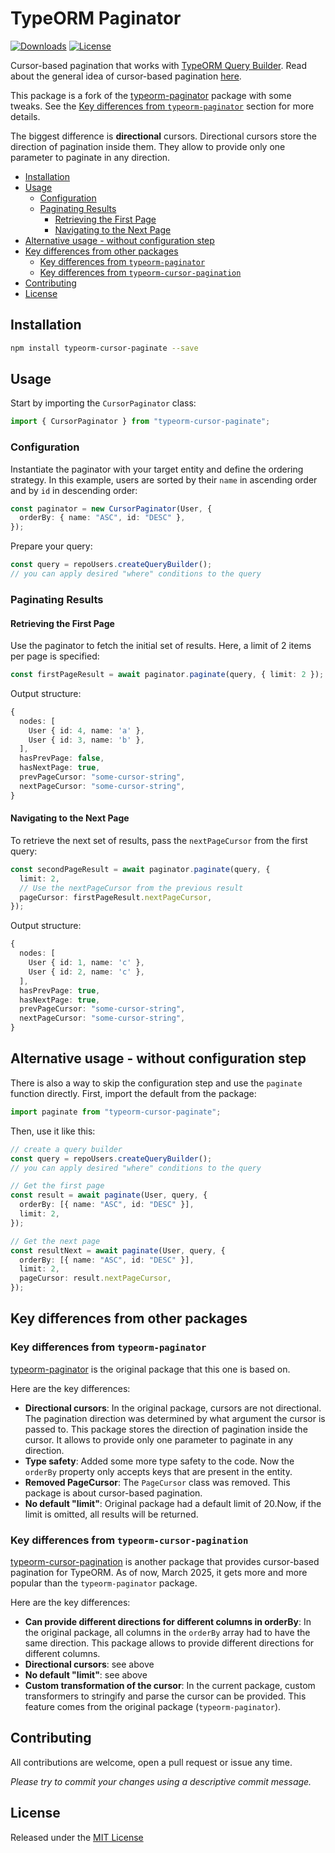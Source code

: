 # TypeORM Paginator

<p>
  <a href="https://npmcharts.com/compare/typeorm-cursor-paginate?minimal=true"><img alt="Downloads" src="https://img.shields.io/npm/dt/typeorm-cursor-paginate.svg?style=flat-square" /></a>
  <a href="https://www.npmjs.com/package/typeorm-cursor-paginate"><img alt="License" src="https://img.shields.io/npm/l/typeorm-cursor-paginate.svg?style=flat-square" /></a>
</p>

Cursor-based pagination that works with [TypeORM Query Builder](https://typeorm.io/#/select-query-builder). Read about the general idea of cursor-based pagination [here](https://jsonapi.org/profiles/ethanresnick/cursor-pagination/).

This package is a fork of the [typeorm-paginator](https://www.npmjs.com/package/typeorm-paginator) package with some tweaks. See the [Key differences from `typeorm-paginator`](#key-differences-from-typeorm-paginator) section for more details.

The biggest difference is **directional** cursors. Directional cursors store the direction of pagination inside them. They allow to provide only one parameter to paginate in any direction.

- [Installation](#installation)
- [Usage](#usage)
  - [Configuration](#configuration)
  - [Paginating Results](#paginating-results)
    - [Retrieving the First Page](#retrieving-the-first-page)
    - [Navigating to the Next Page](#navigating-to-the-next-page)
- [Alternative usage - without configuration step](#alternative-usage---without-configuration-step)
- [Key differences from other packages](#key-differences-from-other-packages)
  - [Key differences from `typeorm-paginator`](#key-differences-from-typeorm-paginator)
  - [Key differences from `typeorm-cursor-pagination`](#key-differences-from-typeorm-cursor-pagination)
- [Contributing](#contributing)
- [License](#license)

## Installation

```bash
npm install typeorm-cursor-paginate --save
```

## Usage

Start by importing the `CursorPaginator` class:

```typescript
import { CursorPaginator } from "typeorm-cursor-paginate";
```

### Configuration

Instantiate the paginator with your target entity and define the ordering strategy. In this example, users are sorted by their `name` in ascending order and by `id` in descending order:

```typescript
const paginator = new CursorPaginator(User, {
  orderBy: { name: "ASC", id: "DESC" },
});
```

Prepare your query:

```typescript
const query = repoUsers.createQueryBuilder();
// you can apply desired "where" conditions to the query
```

### Paginating Results

#### Retrieving the First Page

Use the paginator to fetch the initial set of results. Here, a limit of 2 items per page is specified:

```typescript
const firstPageResult = await paginator.paginate(query, { limit: 2 });
```

Output structure:

```typescript
{
  nodes: [
    User { id: 4, name: 'a' },
    User { id: 3, name: 'b' },
  ],
  hasPrevPage: false,
  hasNextPage: true,
  prevPageCursor: "some-cursor-string",
  nextPageCursor: "some-cursor-string",
}
```

#### Navigating to the Next Page

To retrieve the next set of results, pass the `nextPageCursor` from the first query:

```typescript
const secondPageResult = await paginator.paginate(query, {
  limit: 2,
  // Use the nextPageCursor from the previous result
  pageCursor: firstPageResult.nextPageCursor,
});
```

Output structure:

```typescript
{
  nodes: [
    User { id: 1, name: 'c' },
    User { id: 2, name: 'c' },
  ],
  hasPrevPage: true,
  hasNextPage: true,
  prevPageCursor: "some-cursor-string",
  nextPageCursor: "some-cursor-string",
}
```

## Alternative usage - without configuration step

There is also a way to skip the configuration step and use the `paginate` function directly. First, import the default from the package:

```typescript
import paginate from "typeorm-cursor-paginate";
```

Then, use it like this:

```typescript
// create a query builder
const query = repoUsers.createQueryBuilder();
// you can apply desired "where" conditions to the query

// Get the first page
const result = await paginate(User, query, {
  orderBy: [{ name: "ASC", id: "DESC" }],
  limit: 2,
});

// Get the next page
const resultNext = await paginate(User, query, {
  orderBy: [{ name: "ASC", id: "DESC" }],
  limit: 2,
  pageCursor: result.nextPageCursor,
});
```

## Key differences from other packages

### Key differences from `typeorm-paginator`

[typeorm-paginator](https://www.npmjs.com/package/typeorm-paginator) is the original package that this one is based on.

Here are the key differences:

- **Directional cursors**: In the original package, cursors are not directional. The pagination direction was determined by what argument the cursor is passed to.
  This package stores the direction of pagination inside the cursor. It allows to provide only one parameter to paginate in any direction.
- **Type safety**: Added some more type safety to the code. Now the `orderBy` property only accepts keys that are present in the entity.
- **Removed PageCursor**: The `PageCursor` class was removed. This package is about cursor-based pagination.
- **No default "limit"**: Original package had a default limit of 20.Now, if the limit is omitted, all results will be returned.

### Key differences from `typeorm-cursor-pagination`

[typeorm-cursor-pagination](https://www.npmjs.com/package/typeorm-cursor-pagination) is another package that provides cursor-based pagination for TypeORM. As of now, March 2025, it gets more and more popular than the `typeorm-paginator` package.

Here are the key differences:

- **Can provide different directions for different columns in orderBy**: In the original package, all columns in the `orderBy` array had to have the same direction. This package allows to provide different directions for different columns.
- **Directional cursors**: see above
- **No default "limit"**: see above
- **Custom transformation of the cursor**: In the current package, custom transformers to stringify and parse the cursor can be provided. This feature comes from the original package (`typeorm-paginator`).

## Contributing

All contributions are welcome, open a pull request or issue any time.

_Please try to commit your changes using a descriptive commit message._

## License

Released under the [MIT License](https://github.com/Oriery/typeorm-cursor-paginate/blob/main/License)
